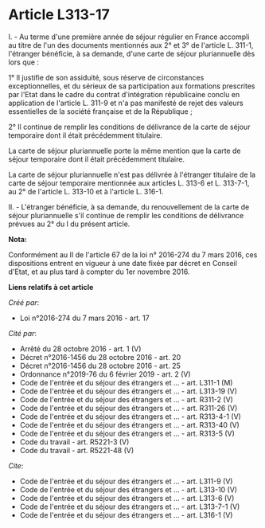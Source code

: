 # Article L313-17

I. - Au terme d'une première année de séjour régulier en France accompli au titre de l'un des documents mentionnés aux 2° et
3° de l'article L. 311-1, l'étranger bénéficie, à sa demande, d'une carte de séjour pluriannuelle dès lors que : 

1° Il justifie de son assiduité, sous réserve de circonstances exceptionnelles, et du sérieux de sa participation aux
formations prescrites par l'Etat dans le cadre du contrat d'intégration républicaine conclu en application de l'article L.
311-9 et n'a pas manifesté de rejet des valeurs essentielles de la société française et de la République ; 

2° Il continue de remplir les conditions de délivrance de la carte de séjour temporaire dont il était précédemment
titulaire. 

La carte de séjour pluriannuelle porte la même mention que la carte de séjour temporaire dont il était précédemment
titulaire. 

La carte de séjour pluriannuelle n'est pas délivrée à l'étranger titulaire de la carte de séjour temporaire mentionnée aux
articles L. 313-6 et L. 313-7-1, au 2° de l'article L. 313-10 et à l'article L. 316-1. 

II. - L'étranger bénéficie, à sa demande, du renouvellement de la carte de séjour pluriannuelle s'il continue de remplir les
conditions de délivrance prévues au 2° du I du présent article.

**Nota:**

Conformément au II de l'article 67 de la loi n° 2016-274 du 7 mars 2016, ces dispositions entrent en vigueur à une date fixée
par décret en Conseil d'Etat, et au plus tard à compter du 1er novembre 2016.

**Liens relatifs à cet article**

_Créé par_:

  - Loi n°2016-274 du 7 mars 2016 - art. 17

_Cité par_:

  - Arrêté du 28 octobre 2016 - art. 1 (V)
  - Décret n°2016-1456 du 28 octobre 2016 - art. 20
  - Décret n°2016-1456 du 28 octobre 2016 - art. 25
  - Ordonnance n°2019-76 du 6 février 2019 - art. 2 (V)
  - Code de l'entrée et du séjour des étrangers et ... - art. L311-1 (M)
  - Code de l'entrée et du séjour des étrangers et ... - art. L313-19 (V)
  - Code de l'entrée et du séjour des étrangers et ... - art. R311-2 (V)
  - Code de l'entrée et du séjour des étrangers et ... - art. R311-26 (V)
  - Code de l'entrée et du séjour des étrangers et ... - art. R313-4-1 (V)
  - Code de l'entrée et du séjour des étrangers et ... - art. R313-40 (V)
  - Code de l'entrée et du séjour des étrangers et ... - art. R313-5 (V)
  - Code du travail - art. R5221-3 (V)
  - Code du travail - art. R5221-48 (V)

_Cite_:

  - Code de l'entrée et du séjour des étrangers et ... - art. L311-9 (V)
  - Code de l'entrée et du séjour des étrangers et ... - art. L313-10 (V)
  - Code de l'entrée et du séjour des étrangers et ... - art. L313-6 (V)
  - Code de l'entrée et du séjour des étrangers et ... - art. L313-7-1 (V)
  - Code de l'entrée et du séjour des étrangers et ... - art. L316-1 (V)
